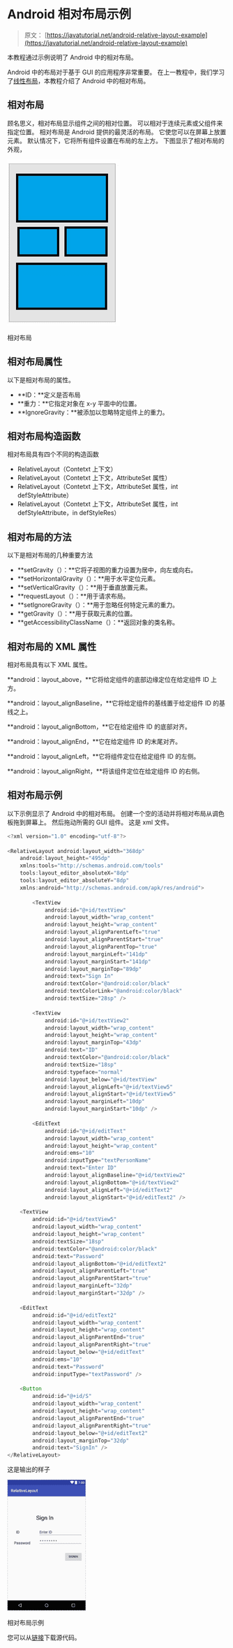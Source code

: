 # Android 相对布局示例

> 原文： [https://javatutorial.net/android-relative-layout-example](https://javatutorial.net/android-relative-layout-example)

本教程通过示例说明了 Android 中的相对布局。

Android 中的布局对于基于 GUI 的应用程序非常重要。 在上一教程中，我们学习了[线性布局](https://javatutorial.net/android-linear-layout-example)，本教程介绍了 Android 中的相对布局。

## 相对布局

顾名思义，相对布局显示组件之间的相对位置。 可以相对于连续元素或父组件来指定位置。 相对布局是 Android 提供的最灵活的布局。 它使您可以在屏幕上放置元素。 默认情况下，它将所有组件设置在布局的左上方。 下图显示了相对布局的外观，

![relative layout](img/cfef31e8e7fe18a8cace6be7ec8c4bdf.jpg)

相对布局

## 相对布局属性

以下是相对布局的属性。

*   **ID：**定义是否布局
*   **重力：**它指定对象在 x-y 平面中的位置。
*   **IgnoreGravity：**被添加以忽略特定组件上的重力。

## 相对布局构造函数

相对布局具有四个不同的构造函数

*   RelativeLayout（Contetxt 上下文）
*   RelativeLayout（Contetxt 上下文，AttributeSet 属性）
*   RelativeLayout（Contetxt 上下文，AttributeSet 属性，int defStyleAttribute）
*   RelativeLayout（Contetxt 上下文，AttributeSet 属性，int defStyleAttribute，in defStyleRes）

## 相对布局的方法

以下是相对布局的几种重要方法

*   **setGravity（）：**它将子视图的重力设置为居中，向左或向右。
*   **setHorizo​​ntalGravity（）：**用于水平定位元素。
*   **setVerticalGravity（）：**用于垂直放置元素。
*   **requestLayout（）：**用于请求布局。
*   **setIgnoreGravity（）：**用于忽略任何特定元素的重力。
*   **getGravity（）：**用于获取元素的位置。
*   **getAccessibilityClassName（）：**返回对象的类名称。

## 相对布局的 XML 属性

相对布局具有以下 XML 属性。

**android：layout_above，**它将给定组件的底部边缘定位在给定组件 ID 上方。

**android：layout_alignBaseline，**它将给定组件的基线置于给定组件 ID 的基线之上。

**android：layout_alignBottom，**它在给定组件 ID 的底部对齐。

**android：layout_alignEnd，**它在给定组件 ID 的末尾对齐。

**android：layout_alignLeft，**它将组件定位在给定组件 ID 的左侧。

**android：layout_alignRight，**将该组件定位在给定组件 ID 的右侧。

## 相对布局示例

以下示例显示了 Android 中的相对布局。 创建一个空的活动并将相对布局从调色板拖到屏幕上。 然后拖动所需的 GUI 组件。 这是 xml 文件。

```java
<?xml version="1.0" encoding="utf-8"?>

<RelativeLayout android:layout_width="368dp"
    android:layout_height="495dp"
    xmlns:tools="http://schemas.android.com/tools"
    tools:layout_editor_absoluteX="8dp"
    tools:layout_editor_absoluteY="8dp"
    xmlns:android="http://schemas.android.com/apk/res/android">

        <TextView
            android:id="@+id/textView"
            android:layout_width="wrap_content"
            android:layout_height="wrap_content"
            android:layout_alignParentLeft="true"
            android:layout_alignParentStart="true"
            android:layout_alignParentTop="true"
            android:layout_marginLeft="141dp"
            android:layout_marginStart="141dp"
            android:layout_marginTop="89dp"
            android:text="Sign In"
            android:textColor="@android:color/black"
            android:textColorLink="@android:color/black"
            android:textSize="28sp" />

        <TextView
            android:id="@+id/textView2"
            android:layout_width="wrap_content"
            android:layout_height="wrap_content"
            android:layout_marginTop="43dp"
            android:text="ID"
            android:textColor="@android:color/black"
            android:textSize="18sp"
            android:typeface="normal"
            android:layout_below="@+id/textView"
            android:layout_alignLeft="@+id/textView5"
            android:layout_alignStart="@+id/textView5"
            android:layout_marginLeft="10dp"
            android:layout_marginStart="10dp" />

        <EditText
            android:id="@+id/editText"
            android:layout_width="wrap_content"
            android:layout_height="wrap_content"
            android:ems="10"
            android:inputType="textPersonName"
            android:text="Enter ID"
            android:layout_alignBaseline="@+id/textView2"
            android:layout_alignBottom="@+id/textView2"
            android:layout_alignLeft="@+id/editText2"
            android:layout_alignStart="@+id/editText2" />

    <TextView
        android:id="@+id/textView5"
        android:layout_width="wrap_content"
        android:layout_height="wrap_content"
        android:textSize="18sp"
        android:textColor="@android:color/black"
        android:text="Password"
        android:layout_alignBottom="@+id/editText2"
        android:layout_alignParentLeft="true"
        android:layout_alignParentStart="true"
        android:layout_marginLeft="32dp"
        android:layout_marginStart="32dp" />

    <EditText
        android:id="@+id/editText2"
        android:layout_width="wrap_content"
        android:layout_height="wrap_content"
        android:layout_alignParentEnd="true"
        android:layout_alignParentRight="true"
        android:layout_below="@+id/editText"
        android:ems="10"
        android:text="Password"
        android:inputType="textPassword" />

    <Button
        android:id="@+id/S"
        android:layout_width="wrap_content"
        android:layout_height="wrap_content"
        android:layout_alignParentEnd="true"
        android:layout_alignParentRight="true"
        android:layout_below="@+id/editText2"
        android:layout_marginTop="32dp"
        android:text="SignIn" />
</RelativeLayout>

```

这是输出的样子

![relative layout example](img/9ddc5eccb02cc174e622d32a71669c53.jpg)

相对布局示例

您可以从[链接](https://github.com/JavaTutorialNetwork/Tutorials/blob/master/RelativeLayout.rar)下载源代码。